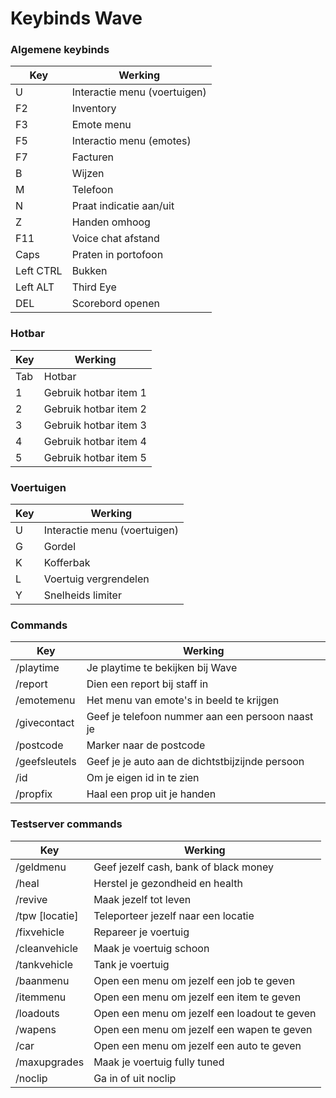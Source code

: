 # Keybinds Wave



### Algemene keybinds
| **Key** | **Werking**  |
|---|---|
| U | Interactie menu (voertuigen)
| F2 | Inventory
| F3 | Emote menu
| F5 | Interactio menu (emotes)
| F7 | Facturen
| B | Wijzen
| M | Telefoon
| N | Praat indicatie aan/uit
| Z | Handen omhoog
| F11 | Voice chat afstand
| Caps | Praten in portofoon
| Left CTRL | Bukken
| Left ALT | Third Eye
| DEL | Scorebord openen

### Hotbar
| **Key** | **Werking**  |
|---|---|
| Tab | Hotbar
| 1 | Gebruik hotbar item 1
| 2 | Gebruik hotbar item 2
| 3 | Gebruik hotbar item 3
| 4 | Gebruik hotbar item 4
| 5 | Gebruik hotbar item 5

### Voertuigen
| **Key** | **Werking**  |
|---|---|
| U | Interactie menu (voertuigen)
| G | Gordel
| K | Kofferbak
| L | Voertuig vergrendelen
| Y | Snelheids limiter

### Commands
| **Key** | **Werking**  |
|---|---|
| /playtime | Je playtime te bekijken bij Wave
| /report | Dien een report bij staff in
| /emotemenu | Het menu van emote's in beeld te krijgen
| /givecontact | Geef je telefoon nummer aan een persoon naast je
| /postcode | Marker naar de postcode
| /geefsleutels | Geef je je auto aan de dichtstbijzijnde persoon
| /id | Om je eigen id in te zien
| /propfix | Haal een prop uit je handen

### Testserver commands
| **Key** | **Werking**  |
|---|---|
| /geldmenu | Geef jezelf cash, bank of black money
| /heal | Herstel je gezondheid en health
| /revive | Maak jezelf tot leven
| /tpw [locatie] | Teleporteer jezelf naar een locatie
| /fixvehicle | Repareer je voertuig
| /cleanvehicle | Maak je voertuig schoon
| /tankvehicle | Tank je voertuig
| /baanmenu | Open een menu om jezelf een job te geven
| /itemmenu | Open een menu om jezelf een item te geven
| /loadouts | Open een menu om jezelf een loadout te geven
| /wapens | Open een menu om jezelf een wapen te geven
| /car | Open een menu om jezelf een auto te geven
| /maxupgrades | Maak je voertuig fully tuned
| /noclip | Ga in of uit noclip 
